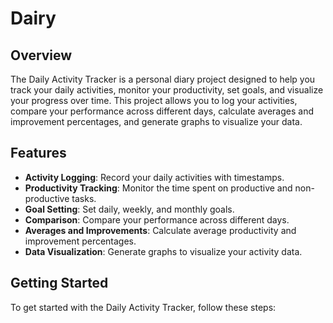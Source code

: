 # Dairy

## Overview
The Daily Activity Tracker is a personal diary project designed to help you track your daily activities, monitor your productivity, set goals, and visualize your progress over time. This project allows you to log your activities, compare your performance across different days, calculate averages and improvement percentages, and generate graphs to visualize your data.

## Features
- **Activity Logging**: Record your daily activities with timestamps.
- **Productivity Tracking**: Monitor the time spent on productive and non-productive tasks.
- **Goal Setting**: Set daily, weekly, and monthly goals.
- **Comparison**: Compare your performance across different days.
- **Averages and Improvements**: Calculate average productivity and improvement percentages.
- **Data Visualization**: Generate graphs to visualize your activity data.

## Getting Started
To get started with the Daily Activity Tracker, follow these steps:
